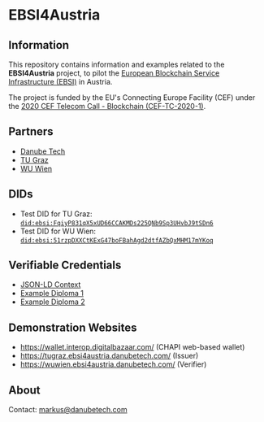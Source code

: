 # EBSI4Austria

## Information

This repository contains information and examples related to the **EBSI4Austria** project, to pilot the [European Blockchain Service Infrastructure (EBSI)](https://ec.europa.eu/cefdigital/wiki/display/CEFDIGITAL/EBSI) in Austria.

The project is funded by the EU's Connecting Europe Facility (CEF) under the [2020 CEF Telecom Call - Blockchain (CEF-TC-2020-1)](https://ec.europa.eu/inea/en/connecting-europe-facility/cef-telecom/apply-funding/2020-cef-telecom-calls-proposals).

## Partners

* [Danube Tech](https://danubetech.com/)
* [TU Graz](https://www.tugraz.at/)
* [WU Wien](https://www.wu.ac.at/)

## DIDs

* Test DID for TU Graz: [`did:ebsi:FqiyP831qX5xUD66CCAKMDs225QNb9Sp3UHvbJ9tSDn6`](https://dev.uniresolver.io/#did:ebsi:FqiyP831qX5xUD66CCAKMDs225QNb9Sp3UHvbJ9tSDn6)
* Test DID for WU Wien: [`did:ebsi:51rzpDXXCtKExG47boFBahAgd2dtfAZbQxMHM17mYKoq`](https://dev.uniresolver.io/#did:ebsi:51rzpDXXCtKExG47boFBahAgd2dtfAZbQxMHM17mYKoq)

## Verifiable Credentials

* [JSON-LD Context](https://github.com/danubetech/ebsi4austria-examples/blob/main/context/essif-schemas-vc-2020-v1.jsonld)
* [Example Diploma 1](https://github.com/danubetech/ebsi4austria-examples/blob/main/verifiablecredentials/diploma-tu-graz.jsonld)
* [Example Diploma 2](https://github.com/danubetech/ebsi4austria-examples/blob/main/verifiablecredentials/diploma-wu-wien.jsonld)

## Demonstration Websites

* https://wallet.interop.digitalbazaar.com/ (CHAPI web-based wallet)
* https://tugraz.ebsi4austria.danubetech.com/ (Issuer)
* https://wuwien.ebsi4austria.danubetech.com/ (Verifier)

## About

Contact: markus@danubetech.com
